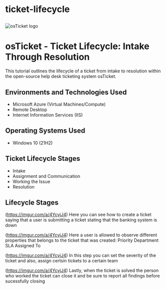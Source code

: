 # ticket-lifecycle<p align="center">
<img src="https://i.imgur.com/Clzj7Xs.png" alt="osTicket logo"/>
</p>

<h1>osTicket - Ticket Lifecycle: Intake Through Resolution</h1>
This tutorial outlines the lifecycle of a ticket from intake to resolution within the open-source help desk ticketing system osTicket.<br />



<h2>Environments and Technologies Used</h2>

- Microsoft Azure (Virtual Machines/Compute)
- Remote Desktop
- Internet Information Services (IIS)

<h2>Operating Systems Used </h2>

- Windows 10</b> (21H2)

<h2>Ticket Lifecycle Stages</h2>

- Intake
- Assignment and Communication
- Working the Issue
- Resolution

<h2>Lifecycle Stages</h2>

(https://imgur.com/a/4YcyjJ4)
Here you can see how to create a ticket saying that a user is submitting a ticket stating that the banking system is down

(https://imgur.com/a/4YcyjJ4)
Here a user is allowed to observe different properties that belongs to the ticket that was created:
  Priority
	Department
	SLA
	Assigned To

(https://imgur.com/a/4YcyjJ4)
In this step you can set the severity of the ticket and also, assign certsin tickets to a certain team

(https://imgur.com/a/4YcyjJ4)
Lastly, when the ticket is solved the person who worked the ticket can close it and be sure to report all findings before sucessfully closing 

 

